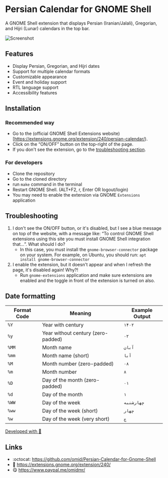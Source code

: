 # Persian Calendar for GNOME Shell

A GNOME Shell extension that displays Persian (Iranian/Jalali), Gregorian, and Hijri (Lunar) calendars in the top bar.

![Screenshot](https://github.com/omid/Persian-Calendar-for-Gnome-Shell/blob/master/assets/screenshot.png?raw=true)

## Features

- Display Persian, Gregorian, and Hijri dates
- Support for multiple calendar formats
- Customizable appearance
- Event and holiday support
- RTL language support
- Accessibility features

## Installation

### Recommended way

- Go to the (official GNOME Shell Extensions website)[https://extensions.gnome.org/extension/240/persian-calendar/).
- Click on the “ON/OFF” button on the top-right of the page.
- If you don't see the extension, go to the [troubleshooting section](README.md#troubleshooting).

### For developers

- Clone the repository
- Go to the cloned directory
- run `make` command in the terminal
- Restart GNOME Shell. (ALT+F2, r, Enter OR logout/login)
- You may need to enable the extension via GNOME `Extensions` application

## Troubleshooting

1. I don't see the ON/OFF button, or it's disabled, but I see a blue message on top of the website, with a message like: “To control GNOME Shell extensions using this site you must install GNOME Shell integration that…”. What should I do?
   - In this case, you must install the `gnome-browser-connector` package on your system. For example, on Ubuntu, you should run: `apt install gnome-browser-connector`
2. I enable the extension, but it doesn't appear and when I refresh the page, it's disabled again! Why?!
   - Run `gnome-extensions` application and make sure extensions are enabled and the toggle in front of the extension is turned on also.

## Date formatting

| Format Code | Meaning | Example Output |
| ----------- | ------- | -------------- |
| `%Y` | Year with century | `۱۴۰۲` |
| `%y` | Year without century (zero-padded) | `۰۲` |
| `%MM` | Month name | `آبان` |
| `%mm` | Month name (short) | `آبا` |
| `%M` | Month number (zero-padded) | `۰۸` |
| `%m` | Month number | `۸` |
| `%D` | Day of the month (zero-padded) | `۰۱` |
| `%d` | Day of the month | `۱` |
| `%WW` | Day of the week | `چهارشنبه` |
| `%ww` | Day of the week (short) | `چهار` |
| `%w` | Day of the week (very short) | `چ` |

[Developed with :green_heart:](https://github.com/omid/Persian-Calendar-for-Gnome-Shell/graphs/contributors)

## Links

- :octocat: https://github.com/omid/Persian-Calendar-for-Gnome-Shell
- :link: https://extensions.gnome.org/extension/240/
- :yum: https://www.paypal.me/omidmr/
